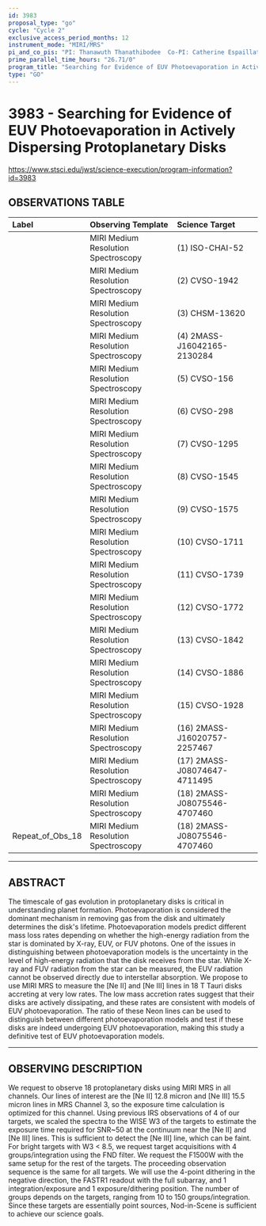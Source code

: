 ```yaml
---
id: 3983
proposal_type: "go"
cycle: "Cycle 2"
exclusive_access_period_months: 12
instrument_mode: "MIRI/MRS"
pi_and_co_pis: "PI: Thanawuth Thanathibodee  Co-PI: Catherine Espaillat"
prime_parallel_time_hours: "26.71/0"
program_title: "Searching for Evidence of EUV Photoevaporation in Actively Dispersing Protoplanetary Disks"
type: "GO"
---
```

# 3983 - Searching for Evidence of EUV Photoevaporation in Actively Dispersing Protoplanetary Disks
https://www.stsci.edu/jwst/science-execution/program-information?id=3983
## OBSERVATIONS TABLE
| Label              | Observing Template                  | Science Target                     |
| :----------------- | :---------------------------------- | :--------------------------------- |
|                    | MIRI Medium Resolution Spectroscopy | (1) ISO-CHAI-52                    |
|                    | MIRI Medium Resolution Spectroscopy | (2) CVSO-1942                      |
|                    | MIRI Medium Resolution Spectroscopy | (3) CHSM-13620                     |
|                    | MIRI Medium Resolution Spectroscopy | (4) 2MASS-J16042165-2130284        |
|                    | MIRI Medium Resolution Spectroscopy | (5) CVSO-156                       |
|                    | MIRI Medium Resolution Spectroscopy | (6) CVSO-298                       |
|                    | MIRI Medium Resolution Spectroscopy | (7) CVSO-1295                      |
|                    | MIRI Medium Resolution Spectroscopy | (8) CVSO-1545                      |
|                    | MIRI Medium Resolution Spectroscopy | (9) CVSO-1575                      |
|                    | MIRI Medium Resolution Spectroscopy | (10) CVSO-1711                     |
|                    | MIRI Medium Resolution Spectroscopy | (11) CVSO-1739                     |
|                    | MIRI Medium Resolution Spectroscopy | (12) CVSO-1772                     |
|                    | MIRI Medium Resolution Spectroscopy | (13) CVSO-1842                     |
|                    | MIRI Medium Resolution Spectroscopy | (14) CVSO-1886                     |
|                    | MIRI Medium Resolution Spectroscopy | (15) CVSO-1928                     |
|                    | MIRI Medium Resolution Spectroscopy | (16) 2MASS-J16020757-2257467       |
|                    | MIRI Medium Resolution Spectroscopy | (17) 2MASS-J08074647-4711495       |
|                    | MIRI Medium Resolution Spectroscopy | (18) 2MASS-J08075546-4707460       |
| Repeat_of_Obs_18   | MIRI Medium Resolution Spectroscopy | (18) 2MASS-J08075546-4707460       |

---

## ABSTRACT

The timescale of gas evolution in protoplanetary disks is critical in understanding planet formation. Photoevaporation is considered the dominant mechanism in removing gas from the disk and ultimately determines the disk's lifetime. Photoevaporation models predict different mass loss rates depending on whether the high-energy radiation from the star is dominated by X-ray, EUV, or FUV photons. One of the issues in distinguishing between photoevaporation models is the uncertainty in the level of high-energy radiation that the disk receives from the star. While X-ray and FUV radiation from the star can be measured, the EUV radiation cannot be observed directly due to interstellar absorption. We propose to use MIRI MRS to measure the [Ne II] and [Ne III] lines in 18 T Tauri disks accreting at very low rates. The low mass accretion rates suggest that their disks are actively dissipating, and these rates are consistent with models of EUV photoevaporation. The ratio of these Neon lines can be used to distinguish between different photoevaporation models and test if these disks are indeed undergoing EUV photoevaporation, making this study a definitive test of EUV photoevaporation models.

---

## OBSERVING DESCRIPTION

We request to observe 18 protoplanetary disks using MIRI MRS in all channels. Our lines of interest are the [Ne II] 12.8 micron and [Ne III] 15.5 micron lines in MRS Channel 3, so the exposure time calculation is optimized for this channel. Using previous IRS observations of 4 of our targets, we scaled the spectra to the WISE W3 of the targets to estimate the exposure time required for SNR~50 at the continuum near the [Ne II] and [Ne III] lines. This is sufficient to detect the [Ne III] line, which can be faint. For bright targets with W3 < 8.5, we request target acquisitions with 4 groups/integration using the FND filter. We request the F1500W with the same setup for the rest of the targets. The proceeding observation sequence is the same for all targets. We will use the 4-point dithering in the negative direction, the FASTR1 readout with the full subarray, and 1 integration/exposure and 1 exposure/dithering position. The number of groups depends on the targets, ranging from 10 to 150 groups/integration. Since these targets are essentially point sources, Nod-in-Scene is sufficient to achieve our science goals.